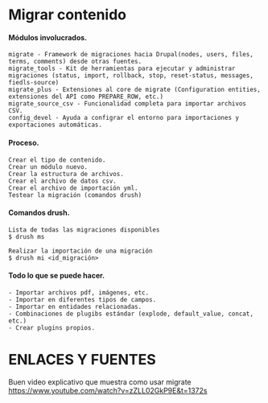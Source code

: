 Migrar contenido
========
#### Módulos involucrados.
```
migrate - Framework de migraciones hacia Drupal(nodes, users, files, terms, comments) desde otras fuentes.
migrate_tools - Kit de herramientas para ejecutar y administrar migraciones (status, import, rollback, stop, reset-status, messages, fiedls-source)
migrate_plus - Extensiones al core de migrate (Configuration entities, extensiones del API como PREPARE_ROW, etc.)
migrate_source_csv - Funcionalidad completa para importar archivos CSV.
config_devel - Ayuda a configrar el entorno para importaciones y exportaciones automáticas.
```
#### Proceso.
```
Crear el tipo de contenido.
Crear un módulo nuevo.
Crear la estructura de archivos.
Crear el archivo de datos csv.
Crear el archivo de importación yml.
Testear la migración (comandos drush)
```
#### Comandos drush.
```
Lista de todas las migraciones disponibles
$ drush ms

Realizar la importación de una migración
$ drush mi <id_migración>
```
#### Todo lo que se puede hacer.
```
- Importar archivos pdf, imágenes, etc.
- Importar en diferentes tipos de campos.
- Importar en entidades relacionadas.
- Combinaciones de plugibs estándar (explode, default_value, concat, etc.)
- Crear plugins propios.
```

ENLACES Y FUENTES
=================
Buen video explicativo que muestra como usar migrate
https://www.youtube.com/watch?v=zZLL02GkP9E&t=1372s
